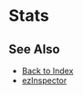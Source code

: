 # Stats

<!-- PAGE IS TODO -->

## See Also

* [Back to Index](../index.md)
* [ezInspector](../tools/inspector.md)
